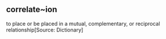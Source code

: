 ## correlate~ion

to place or be placed in a mutual, complementary, or reciprocal relationship[Source: Dictionary]

